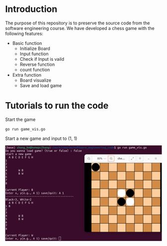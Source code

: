 # Introduction
 The purpose of this repository is to preserve the source code from the software engineering course.
 We have developed a chess game with the following features:
 * Basic function
   * Initialize Board
   * Input function
   * Check if Input is vaild
   * Reverse function
   * count function
 * Extra function
   * Board visualize
   * Save and load game

# Tutorials to run the code
Start the game
```
go run game_vis.go
```

Start a new game and input to (1, 1)

![start](img/newgame.png)

